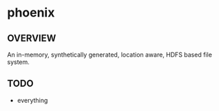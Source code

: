 # phoenix
## OVERVIEW
An in-memory, synthetically generated, location aware, HDFS based file system.

## TODO
- everything
